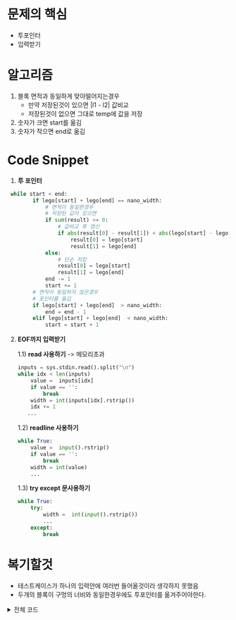 # **문제의 핵심**
- 투포인터
- 입력받기

# **알고리즘**
1. 블록 면적과 동일하게 맞아떨어지는경우
    - 만약 저장된것이 있으면 |l1 - l2| 값비교
    - 저장된것이 없으면 그대로 temp에 값을 저장
2. 숫자가 크면 start를 옮김
3. 숫자가 작으면 end로 옮김

# **Code Snippet**
1. **투 포인터**

```python
 while start < end:
        if lego[start] + lego[end] == nano_width:
            # 면적이 동일한경우
            # 저장된 값이 있으면
            if sum(result) >= 0:
                # 값비교 후 갱신
                if abs(result[0] - result[1]) < abs(lego[start] - lego[end]):
                    result[0] = lego[start]
                    result[1] = lego[end]
            else:
                # 단순 저장
                result[0] = lego[start]
                result[1] = lego[end]
            end -= 1
            start += 1
        # 면적이 동일하지 않은경우
        # 포인터를 옮김
        if lego[start] + lego[end]  > nano_width:
            end = end - 1
        elif lego[start] + lego[end]  < nano_width:
            start = start + 1
```

2. **EOF까지 입력받기**

    1.1) **read 사용하기** -> 메모리초과
    ```python
    inputs = sys.stdin.read().split("\n")
    while idx < len(inputs)
        value =  inputs[idx]
        if value == '':
            break
        width = int(inputs[idx].rstrip())
        idx += 1
       ...
    ```
    1.2) **readline 사용하기**
    
    ```python
    while True:
        value =  input().rstrip()
        if value == '':
            break
        width = int(value)
        ...
    ```

    1.3) **try except 문사용하기**
    ```python
    while True:
        try:
            width =  int(input().rstrip())
            ...
        except:
            break
    ```
# **복기할것**
- 테스트케이스가 하나의 입력안에 여러번 들어올것이라 생각하지 못했음
- 두개의 블록이 구멍의 너비와 동일한경우에도 투포인터를 옮겨주어야한다. 

<detail>
<details>
<summary>전체 코드</summary>
<div markdown="1">

# **소스코드**


</detail>